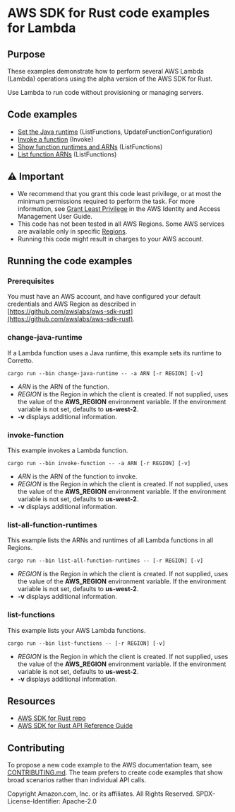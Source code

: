 # AWS SDK for Rust code examples for Lambda

## Purpose

These examples demonstrate how to perform several AWS Lambda (Lambda) operations using the alpha version of the AWS SDK for Rust.

Use Lambda to run code without provisioning or managing servers. 

## Code examples

- [Set the Java runtime](src/bin/change-java-runtime.rs) (ListFunctions, UpdateFunctionConfiguration)
- [Invoke a function](src/bin/invoke-function.rs) (Invoke)
- [Show function runtimes and ARNs](src/bin/list-all-function-runtimes.rs) (ListFunctions)
- [List function ARNs](src/bin/list-functions.rs) (ListFunctions)

## ⚠ Important

- We recommend that you grant this code least privilege, 
  or at most the minimum permissions required to perform the task.
  For more information, see
  [Grant Least Privilege](https://docs.aws.amazon.com/IAM/latest/UserGuide/best-practices.html#grant-least-privilege)
  in the AWS Identity and Access Management User Guide.
- This code has not been tested in all AWS Regions.
  Some AWS services are available only in specific
  [Regions](https://aws.amazon.com/about-aws/global-infrastructure/regional-product-services).
- Running this code might result in charges to your AWS account.

## Running the code examples

### Prerequisites

You must have an AWS account, and have configured your default credentials and AWS Region as described in [https://github.com/awslabs/aws-sdk-rust](https://github.com/awslabs/aws-sdk-rust).

### change-java-runtime

If a Lambda function uses a Java runtime, this example sets its runtime to Corretto.

`cargo run --bin change-java-runtime -- -a ARN [-r REGION] [-v]`

- _ARN_ is the ARN of the function.
- _REGION_ is the Region in which the client is created.
  If not supplied, uses the value of the __AWS_REGION__ environment variable.
  If the environment variable is not set, defaults to __us-west-2__.
- __-v__ displays additional information.

### invoke-function

This example invokes a Lambda function.

`cargo run --bin invoke-function -- -a ARN [-r REGION] [-v]`

- _ARN_ is the ARN of the function to invoke.
- _REGION_ is the Region in which the client is created.
  If not supplied, uses the value of the __AWS_REGION__ environment variable.
  If the environment variable is not set, defaults to __us-west-2__.
- __-v__ displays additional information.

### list-all-function-runtimes

This example lists the ARNs and runtimes of all Lambda functions in all Regions.

`cargo run --bin list-all-function-runtimes -- [-r REGION] [-v]`

- _REGION_ is the Region in which the client is created.
  If not supplied, uses the value of the __AWS_REGION__ environment variable.
  If the environment variable is not set, defaults to __us-west-2__.
- __-v__ displays additional information.

### list-functions

This example lists your AWS Lambda functions.

`cargo run --bin list-functions -- [-r REGION] [-v]`

- _REGION_ is the Region in which the client is created.
  If not supplied, uses the value of the __AWS_REGION__ environment variable.
  If the environment variable is not set, defaults to __us-west-2__.
- __-v__ displays additional information.

## Resources

- [AWS SDK for Rust repo](https://github.com/awslabs/aws-sdk-rust)
- [AWS SDK for Rust API Reference Guide](https://awslabs.github.io/aws-sdk-rust/aws_sdk_config/index.html) 

## Contributing

To propose a new code example to the AWS documentation team, 
see [CONTRIBUTING.md](https://github.com/awsdocs/aws-doc-sdk-examples/blob/master/CONTRIBUTING.md). 
The team prefers to create code examples that show broad scenarios rather than individual API calls.

Copyright Amazon.com, Inc. or its affiliates. All Rights Reserved. SPDX-License-Identifier: Apache-2.0
